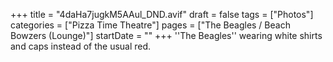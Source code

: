 +++
title = "4daHa7jugkM5AAul_DND.avif"
draft = false
tags = ["Photos"]
categories = ["Pizza Time Theatre"]
pages = ["The Beagles / Beach Bowzers (Lounge)"]
startDate = ""
+++
''The Beagles'' wearing white shirts and caps instead of the usual red.
